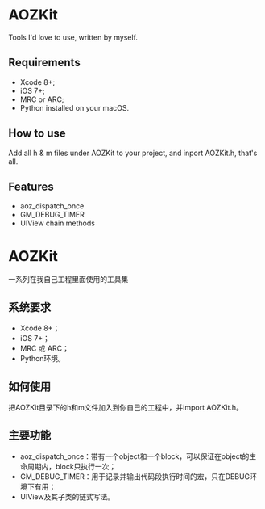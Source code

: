 # AOZKit
Tools I'd love to use, written by myself.
## Requirements
* Xcode 8+;
* iOS 7+;
* MRC or ARC;
* Python installed on your macOS.
## How to use
Add all h & m files under AOZKit to your project, and inport AOZKit.h, that's all.
## Features
* aoz_dispatch_once
* GM_DEBUG_TIMER
* UIView chain methods

# AOZKit
一系列在我自己工程里面使用的工具集
## 系统要求
* Xcode 8+；
* iOS 7+；
* MRC 或 ARC；
* Python环境。
## 如何使用
把AOZKit目录下的h和m文件加入到你自己的工程中，并import AOZKit.h。
## 主要功能
* aoz_dispatch_once：带有一个object和一个block，可以保证在object的生命周期内，block只执行一次；
* GM_DEBUG_TIMER：用于记录并输出代码段执行时间的宏，只在DEBUG环境下有用；
* UIView及其子类的链式写法。
